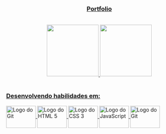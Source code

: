 ### <div align="center">[Portfolio](https://victorsbit.github.io/)</div>

<!--
**victorsbit/victorsbit** is a ✨ _special_ ✨ repository because its `README.md` (this file) appears on your GitHub profile.

Here are some ideas to get you started:

- 🔭 I’m currently working on ...
- 🌱 I’m currently learning ...
- 👯 I’m looking to collaborate on ...
- 🤔 I’m looking for help with ...
- 💬 Ask me about ...
- 📫 How to reach me: ...
- 😄 Pronouns: ...
- ⚡ Fun fact: ...
-->

<!--
* 🔭 Desenvolvimento Web
* 🌱 Estudante da [Trybe](https://www.betrybe.com/)
-->

<br />

<div align="center">
  <a href="#">
  <img height="140em" src="https://github-readme-stats.vercel.app/api?username=victorsbit&locale=pt-br&show_icons=true&theme=react&include_all_commits=true&count_private=true"/>
  <img height="140em" src="https://github-readme-stats.vercel.app/api/top-langs/?username=victorsbit&locale=pt-br&layout=compact&langs_count=7&theme=react"/>
</div>
<div style="display: inline_block"><br>

### Desenvolvendo habilidades em:

<img align="center" alt="Logo do Git" height="60" width="80" src="https://cdn.jsdelivr.net/gh/devicons/devicon/icons/react/react-original.svg" />
<img align="center" alt="Logo do HTML 5" height="60" width="80" src="https://cdn.jsdelivr.net/gh/devicons/devicon/icons/html5/html5-original-wordmark.svg">
<img align="center" alt="Logo do CSS 3" height="60" width="80" src="https://cdn.jsdelivr.net/gh/devicons/devicon/icons/css3/css3-original-wordmark.svg">
<img align="center" alt="Logo do JavaScript" height="60" width="80" src="https://cdn.jsdelivr.net/gh/devicons/devicon/icons/javascript/javascript-original.svg">
<img align="center" alt="Logo do Git" height="60" width="80" src="https://cdn.jsdelivr.net/gh/devicons/devicon/icons/git/git-original-wordmark.svg">
